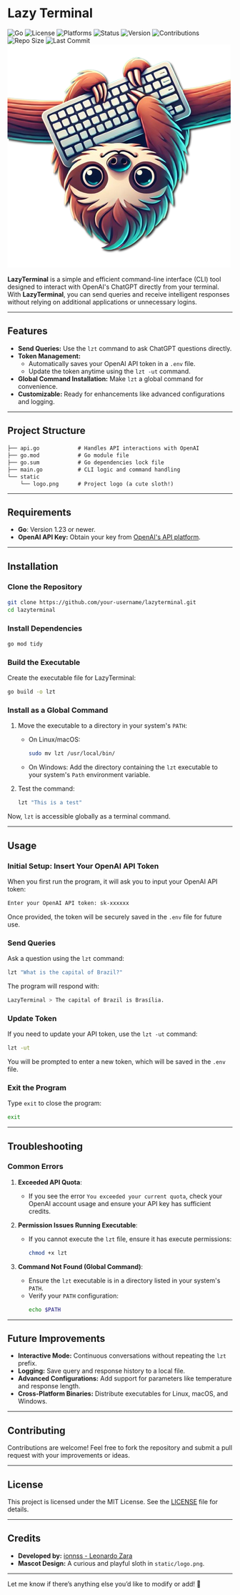 # Lazy Terminal
![Go](https://img.shields.io/badge/Language-Go-blue)
![License](https://img.shields.io/badge/License-MIT-green)
![Platforms](https://img.shields.io/badge/Platforms-Linux%20%7C%20macOS%20%7C%20Windows-lightgrey)
![Status](https://img.shields.io/badge/Status-Stable-brightgreen)
![Version](https://img.shields.io/badge/Version-0.1.0-blue)
![Contributions](https://img.shields.io/badge/Contributions-Welcome-orange)
![Repo Size](https://img.shields.io/github/repo-size/ionnss/LazyTerminal)
![Last Commit](https://img.shields.io/github/last-commit/ionnss/LazyTerminal)
![LazyTerminal Logo](static/logo.png)

**LazyTerminal** is a simple and efficient command-line interface (CLI) tool designed to interact with OpenAI's ChatGPT directly from your terminal. With **LazyTerminal**, you can send queries and receive intelligent responses without relying on additional applications or unnecessary logins.

---

## Features

- **Send Queries:** Use the `lzt` command to ask ChatGPT questions directly.
- **Token Management:**
  - Automatically saves your OpenAI API token in a `.env` file.
  - Update the token anytime using the `lzt -ut` command.
- **Global Command Installation:** Make `lzt` a global command for convenience.
- **Customizable:** Ready for enhancements like advanced configurations and logging.

---

## Project Structure

```
├── api.go            # Handles API interactions with OpenAI
├── go.mod            # Go module file
├── go.sum            # Go dependencies lock file
├── main.go           # CLI logic and command handling
└── static
    └── logo.png      # Project logo (a cute sloth!)
```

---

## Requirements

- **Go**: Version 1.23 or newer.
- **OpenAI API Key:** Obtain your key from [OpenAI's API platform](https://platform.openai.com/).

---

## Installation

### **Clone the Repository**
```bash
git clone https://github.com/your-username/lazyterminal.git
cd lazyterminal
```

### **Install Dependencies**
```bash
go mod tidy
```

### **Build the Executable**
Create the executable file for LazyTerminal:
```bash
go build -o lzt
```

### **Install as a Global Command**
1. Move the executable to a directory in your system's `PATH`:
   - On Linux/macOS:
     ```bash
     sudo mv lzt /usr/local/bin/
     ```
   - On Windows:
     Add the directory containing the `lzt` executable to your system's `Path` environment variable.

2. Test the command:
   ```bash
   lzt "This is a test"
   ```

Now, `lzt` is accessible globally as a terminal command.

---

## Usage

### **Initial Setup: Insert Your OpenAI API Token**
When you first run the program, it will ask you to input your OpenAI API token:
```bash
Enter your OpenAI API token: sk-xxxxxx
```

Once provided, the token will be securely saved in the `.env` file for future use.

### **Send Queries**
Ask a question using the `lzt` command:
```bash
lzt "What is the capital of Brazil?"
```

The program will respond with:
```bash
LazyTerminal > The capital of Brazil is Brasília.
```

### **Update Token**
If you need to update your API token, use the `lzt -ut` command:
```bash
lzt -ut
```
You will be prompted to enter a new token, which will be saved in the `.env` file.

### **Exit the Program**
Type `exit` to close the program:
```bash
exit
```

---

## Troubleshooting

### Common Errors

1. **Exceeded API Quota**:
   - If you see the error `You exceeded your current quota`, check your OpenAI account usage and ensure your API key has sufficient credits.

2. **Permission Issues Running Executable**:
   - If you cannot execute the `lzt` file, ensure it has execute permissions:
     ```bash
     chmod +x lzt
     ```

3. **Command Not Found (Global Command)**:
   - Ensure the `lzt` executable is in a directory listed in your system's `PATH`.
   - Verify your `PATH` configuration:
     ```bash
     echo $PATH
     ```

---

## Future Improvements

- **Interactive Mode:** Continuous conversations without repeating the `lzt` prefix.
- **Logging:** Save query and response history to a local file.
- **Advanced Configurations:** Add support for parameters like temperature and response length.
- **Cross-Platform Binaries:** Distribute executables for Linux, macOS, and Windows.

---

## Contributing

Contributions are welcome! Feel free to fork the repository and submit a pull request with your improvements or ideas.

---

## License

This project is licensed under the MIT License. See the [LICENSE](https://opensource.org/licenses/MIT) file for details.

---

## Credits

- **Developed by:** [ionnss - Leonardo Zara](https://github.com/ionnss)
- **Mascot Design:** A curious and playful sloth in `static/logo.png`.

---

Let me know if there’s anything else you’d like to modify or add! 🚀
